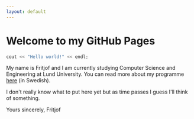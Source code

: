 ```yaml
---
layout: default
---
```

# Welcome to my GitHub Pages

```c
cout << "Hello world!" << endl;
```

My name is Fritjof and I am currently studying Computer Science and Engineering at Lund University. You can read more about my programme [here](http://www.lth.se/utbildning/datateknik300/) (in Swedish).

I don't really know what to put here yet but as time passes I guess I'll think of something.

Yours sincerely,
Fritjof
